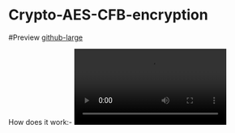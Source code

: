 # Crypto-AES-CFB-encryption
#Preview
[github-large](https://user-images.githubusercontent.com/32975416/108587157-14f80380-7378-11eb-908b-e5af3da9ffe0.PNG)

How does it work:-
![Click on this Link for video explaining encryption and decryption](https://user-images.githubusercontent.com/32975416/108587456-a0be5f80-7379-11eb-8785-f7f1f3d124ac.mp4)
